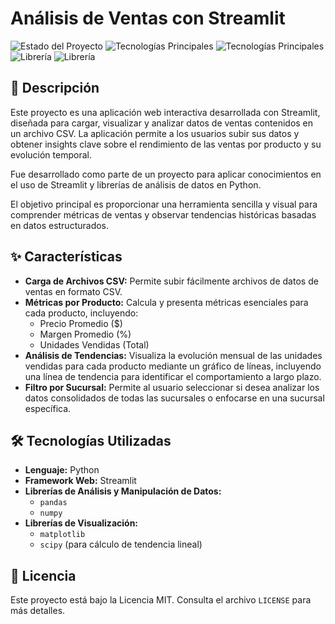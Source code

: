 # Análisis de Ventas con Streamlit

![Estado del Proyecto](https://img.shields.io/badge/Estado%20del%20Proyecto-%20Completado%20-blue)
![Tecnologías Principales](https://img.shields.io/badge/Python-3.8+-3776AB?logo=python&logoColor=white)
![Tecnologías Principales](https://img.shields.io/badge/Framework-Streamlit-FF4B4B?logo=streamlit&logoColor=white)
![Librería](https://img.shields.io/badge/Análisis-Pandas-150458?logo=pandas&logoColor=white)
![Librería](https://img.shields.io/badge/Visualización-Matplotlib-3776AB?logo=matplotlib&logoColor=white)

## 📝 Descripción

Este proyecto es una aplicación web interactiva desarrollada con Streamlit, diseñada para cargar, visualizar y analizar datos de ventas contenidos en un archivo CSV. La aplicación permite a los usuarios subir sus datos y obtener insights clave sobre el rendimiento de las ventas por producto y su evolución temporal.

Fue desarrollado como parte de un proyecto para aplicar conocimientos en el uso de Streamlit y librerías de análisis de datos en Python.

El objetivo principal es proporcionar una herramienta sencilla y visual para comprender métricas de ventas y observar tendencias históricas basadas en datos estructurados.

## ✨ Características

* **Carga de Archivos CSV:** Permite subir fácilmente archivos de datos de ventas en formato CSV.
* **Métricas por Producto:** Calcula y presenta métricas esenciales para cada producto, incluyendo:
    * Precio Promedio ($)
    * Margen Promedio (%)
    * Unidades Vendidas (Total)
* **Análisis de Tendencias:** Visualiza la evolución mensual de las unidades vendidas para cada producto mediante un gráfico de líneas, incluyendo una línea de tendencia para identificar el comportamiento a largo plazo.
* **Filtro por Sucursal:** Permite al usuario seleccionar si desea analizar los datos consolidados de todas las sucursales o enfocarse en una sucursal específica.

## 🛠 Tecnologías Utilizadas

* **Lenguaje:** Python
* **Framework Web:** Streamlit
* **Librerías de Análisis y Manipulación de Datos:**
    * `pandas`
    * `numpy`
* **Librerías de Visualización:**
    * `matplotlib`
    * `scipy` (para cálculo de tendencia lineal)

## 📄 Licencia

Este proyecto está bajo la Licencia MIT. Consulta el archivo `LICENSE` para más detalles.
